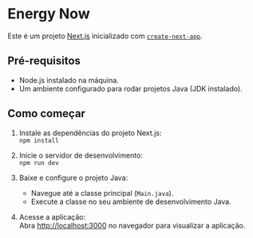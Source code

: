 # Energy Now

Este é um projeto [Next.js](https://nextjs.org) inicializado com [`create-next-app`](https://nextjs.org/docs/app/api-reference/cli/create-next-app).

## Pré-requisitos

- Node.js instalado na máquina.  
- Um ambiente configurado para rodar projetos Java (JDK instalado).

## Como começar

1. Instale as dependências do projeto Next.js:  
   `npm install`  

2. Inicie o servidor de desenvolvimento:  
   `npm run dev`  

3. Baixe e configure o projeto Java:  
   - Navegue até a classe principal (`Main.java`).  
   - Execute a classe no seu ambiente de desenvolvimento Java.

4. Acesse a aplicação:  
   Abra [http://localhost:3000](http://localhost:3000) no navegador para visualizar a aplicação.
